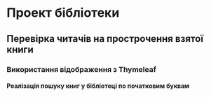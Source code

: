 # Проект бібліотеки
## Перевірка читачів на прострочення взятої книги
### Використання відображення з Thymeleaf
#### Реалізація пошуку книг у бібліотеці по початковим буквам
